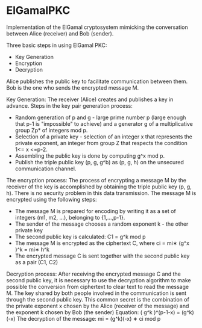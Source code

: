 # ElGamalPKC
Implementation of the ElGamal cryptosystem mimicking the conversation between Alice (receiver) and Bob (sender). 


Three basic steps in using ElGamal PKC:
  - Key Generation
  - Encryption
  - Decryption
  
Alice publishes the public key to facilitate communication between them. Bob is the one who sends the encrypted message M.

Key Generation:
  The receiver (Alice) creates and publishes a key in advance. Steps in the key pair generation process:
  - Random generation of p and g - large prime number p (large enough that p-1 is "impossible" to achieve) and a generator g of a multiplicative group Zp* of integers mod p.
  - Selection of a private key - selection of an integer x that represents the private exponent, an integer from group Z that respects the condition 1<= x <=p-2.
  - Assembling the public key is done by computing g^x mod p.
  - Publish the triple public key (p, g, g^b) as (p, g, h) on the unsecured communication channel.
  
The encryption process:
  The process of encrypting a message M by the receiver of the key is accomplished by obtaining the triple public key (p, g, h). There is no security problem in this data transmission.
  The message M is encrypted using the following steps:
  - The message M is prepared for encoding by writing it as a set of integers (m1, m2, ...), belonging to {1,...,p-1}. 
  - The sender of the message chooses a random exponent k - the other private key
  - The second public key is calculated: C1 = g^k mod p
  - The message M is encrypted as the ciphertext C, where ci = mi∗ (g^x )^k =  mi∗ h^k
  - The encrypted message C is sent together with the second public key as a pair (C1, C2)
  
Decryption process:
  After receiving the encrypted message C and the second public key, it is necessary to use the decryption algorithm to make possible the conversion from ciphertext to clear text to read the message M.
The key shared by both people involved in the communication is sent through the second public key. This common secret is the combination of the private exponent x chosen by the Alice (receiver of the message) and the exponent k chosen by Bob (the sender)
Equation: ( g^k )^(p-1-x) = (g^k)(-x) 
The decryption of the message:
mi = (g^k)(-x) ∗ ci mod p
 
